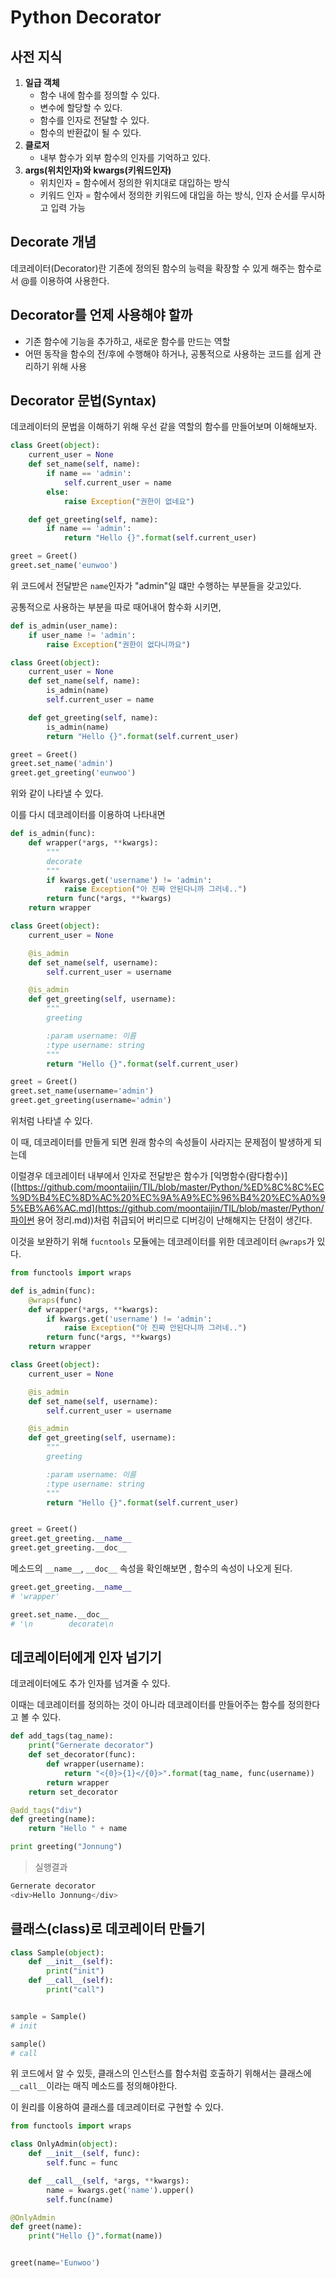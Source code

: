 # Python Decorator

## 사전 지식

1. **일급 객체**
   * 함수 내에 함수를 정의할 수 있다.
   * 변수에 할당할 수 있다.
   * 함수를 인자로 전달할 수 있다.
   * 함수의 반환값이 될 수 있다.
2. **클로저**
   * 내부 함수가 외부 함수의 인자를 기억하고 있다.
3. **args(위치인자)와 kwargs(키워드인자)**
   * 위치인자 = 함수에서 정의한 위치대로 대입하는 방식
   * 키워드 인자 = 함수에서 정의한 키워드에 대입을 하는 방식, 인자 순서를 무시하고 입력 가능



## Decorate 개념

데코레이터(Decorator)란 기존에 정의된 함수의 능력을 확장할 수 있게 해주는 함수로서 @를 이용하여 사용한다.



## Decorator를 언제 사용해야 할까

* 기존 함수에 기능을 추가하고, 새로운 함수를 만드는 역할
* 어떤 동작을 함수의 전/후에 수행해야 하거나, 공통적으로 사용하는 코드를 쉽게 관리하기 위해 사용



## Decorator 문법(Syntax)

데코레이터의 문법을 이해하기 위해 우선 같을 역할의 함수를 만들어보며 이해해보자.

```python
class Greet(object):
    current_user = None
    def set_name(self, name):
        if name == 'admin':
            self.current_user = name
        else:
            raise Exception("권한이 없네요")

    def get_greeting(self, name):
        if name == 'admin':
            return "Hello {}".format(self.current_user)

greet = Greet()
greet.set_name('eunwoo')
```

위 코드에서 전달받은 ```name```인자가 "admin"일 떄만 수행하는 부분들을 갖고있다.

공통적으로 사용하는 부분을 따로 때어내어 함수화 시키면,

```python
def is_admin(user_name):
    if user_name != 'admin':
        raise Exception("권한이 없다니까요")

class Greet(object):
    current_user = None
    def set_name(self, name):
        is_admin(name)
        self.current_user = name

    def get_greeting(self, name):
        is_admin(name)
        return "Hello {}".format(self.current_user)

greet = Greet()
greet.set_name('admin')
greet.get_greeting('eunwoo')
```

위와 같이 나타낼 수 있다.

이를 다시 데코레이터를 이용하여 나타내면

```python
def is_admin(func):
    def wrapper(*args, **kwargs):
        """
        decorate
        """
        if kwargs.get('username') != 'admin':
            raise Exception("아 진짜 안된다니까 그러네..")
        return func(*args, **kwargs)
    return wrapper

class Greet(object):
    current_user = None

    @is_admin
    def set_name(self, username):
        self.current_user = username

    @is_admin
    def get_greeting(self, username):
        """
        greeting

        :param username: 이름
        :type username: string
        """
        return "Hello {}".format(self.current_user)

greet = Greet()
greet.set_name(username='admin')
greet.get_greeting(username='admin')
```

위처럼 나타낼 수 있다.

이 때, 데코레이터를 만들게 되면 원래 함수의 속성들이 사라지는 문제점이 발생하게 되는데 

이럴경우 데코레이터 내부에서 인자로 전달받은 함수가 [익명함수(람다함수)]([https://github.com/moontaijin/TIL/blob/master/Python/%ED%8C%8C%EC%9D%B4%EC%8D%AC%20%EC%9A%A9%EC%96%B4%20%EC%A0%95%EB%A6%AC.md](https://github.com/moontaijin/TIL/blob/master/Python/파이썬 용어 정리.md))처럼 취급되어 버리므로 디버깅이 난해해지는 단점이 생긴다.

이것을 보완하기 위해 ```fucntools``` 모듈에는 데코레이터를 위한 데코레이터 ```@wraps```가 있다.

```python
from functools import wraps

def is_admin(func):
    @wraps(func)
    def wrapper(*args, **kwargs):
        if kwargs.get('username') != 'admin':
            raise Exception("아 진짜 안된다니까 그러네..")
        return func(*args, **kwargs)
    return wrapper

class Greet(object):
    current_user = None

    @is_admin
    def set_name(self, username):
        self.current_user = username

    @is_admin
    def get_greeting(self, username):
        """
        greeting

        :param username: 이름
        :type username: string
        """
        return "Hello {}".format(self.current_user)


greet = Greet()
greet.get_greeting.__name__
greet.get_greeting.__doc__
```

메소드의 ```__name__```, ```__doc__``` 속성을 확인해보면 , 함수의 속성이 나오게 된다.

```python
greet.get_greeting.__name__
# 'wrapper'

greet.set_name.__doc__
# '\n        decorate\n      
```



## 데코레이터에게 인자 넘기기

데코레이터에도 추가 인자를 넘겨줄 수 있다.

이때는 데코레이터를 정의하는 것이 아니라 데코레이터를 만들어주는 함수를 정의한다고 볼 수 있다.

```python
def add_tags(tag_name):
    print("Gernerate decorator")
    def set_decorator(func):
        def wrapper(username):
            return "<{0}>{1}</{0}>".format(tag_name, func(username))
        return wrapper
    return set_decorator

@add_tags("div")
def greeting(name):
    return "Hello " + name

print greeting("Jonnung")
```

> 실행결과

```python
Gernerate decorator
<div>Hello Jonnung</div>
```



## 클래스(class)로 데코레이터 만들기

```python
class Sample(object):
    def __init__(self):
        print("init")
    def __call__(self):
        print("call")


sample = Sample()
# init

sample()
# call
```

위 코드에서 알 수 있듯, 클래스의 인스턴스를 함수처럼 호출하기 위해서는 클래스에 ```__call__```이라는 매직 메소드를 정의해야한다.

이 원리를 이용하여 클래스를 데코레이터로 구현할 수 있다.

```python
from functools import wraps

class OnlyAdmin(object):
    def __init__(self, func):
        self.func = func

    def __call__(self, *args, **kwargs):
        name = kwargs.get('name').upper()
        self.func(name)

@OnlyAdmin
def greet(name):
    print("Hello {}".format(name))


greet(name='Eunwoo')
```

